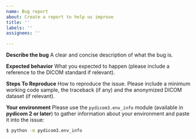```yaml
---
name: Bug report
about: Create a report to help us improve
title: ''
labels: ''
assignees: ''

---
```


**Describe the bug**
A clear and concise description of what the bug is.

**Expected behavior**
What you expected to happen (please include a reference to the DICOM standard
if relevant).

**Steps To Reproduce**
How to reproduce the issue. Please include a minimum working code sample, the
traceback (if any) and the anonymized DICOM dataset (if relevant).

**Your environment**
Please use the `pydicom3.env_info` module (available in **pydicom 2 or later**)
to gather information about your environment and paste it into the issue:

```bash
$ python -m pydicom3.env_info
```
